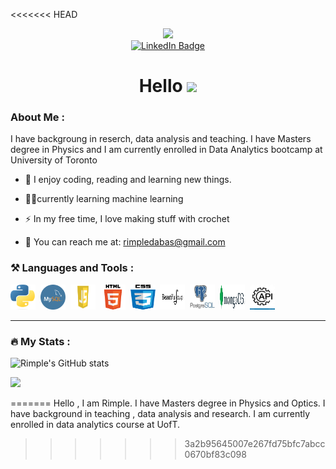 <<<<<<< HEAD

<div id="header" align="center">
  <img src="https://media.giphy.com/media/2IudUHdI075HL02Pkk/giphy.gif" width="100"/>
  <div id="badges">
    <a href="https://www.linkedin.com/in/rimple-poonia-dabas-ba968b206/">
      <img src="https://img.shields.io/badge/LinkedIn-blue?style=for-the-badge&logo=linkedin&logoColor=white" alt="LinkedIn Badge"/>
    </a>

  </div>
  
  <h1>
    Hello 
    <img src="https://media.giphy.com/media/hvRJCLFzcasrR4ia7z/giphy.gif" width="30px"/>
  </h1>
</div>

### About Me :
I have backgroung in reserch, data analysis and teaching. I have Masters degree in Physics and I am currently enrolled in Data Analytics bootcamp at University of Toronto
- :seedling: I enjoy coding, reading and learning new things.
- 👩‍💻currently learning machine learning

- :zap: In my free time, I love making stuff with crochet

- :e-mail: You can reach me at: rimpledabas@gmail.com

### ⚒️ Languages and Tools :
<div>
  <img src="./Images/Python.png" title="Python" alt="Java" width="40" height="40"/>&nbsp;
  <img src="./Images/Mysql.png" title="mysql" alt="mysql" width="40" height="40"/>&nbsp;
  <img src="./Images/javascript.png" title="Javascript" alt="Spring" width="40" height="40"/>&nbsp;
  <img src="./Images/html.png" title="Material UI" alt="Material UI" width="40" height="40"/>&nbsp;
  <img src="./Images/css.png" title="css" alt="Flutter" width="40" height="40"/>&nbsp;
  <img src="./Images/beautiful soup.png" title="Redux" alt="Redux " width="40" height="40"/>&nbsp;
  <img src="./Images/postgres.jpg"  title="CSS3" alt="CSS" width="40" height="40"/>&nbsp;
  <img src="./Images/mongo.png" title="HTML5" alt="HTML" width="40" height="40"/>&nbsp;
  <img src="./Images/api.png" title="JavaScript" alt="JavaScript" width="40" height="40"/>&nbsp;
  
 
---

### :fire: My Stats :
![Rimple's GitHub stats](https://github-readme-stats.vercel.app/api?username=RimpleDabas&show_icons=true&theme=radical)

![](https://komarev.com/ghpvc/?username=your-github-RimpleDabas&color=dc143c)



=======
Hello , I am Rimple. I have Masters degree in Physics and Optics. I have background in teaching , data analysis and research. I am currently enrolled in data analytics course at UofT. 
>>>>>>> 3a2b95645007e267fd75bfc7abcc0670bf83c098
